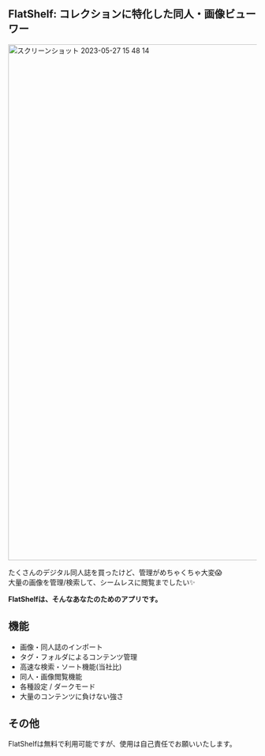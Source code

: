 ## FlatShelf: コレクションに特化した同人・画像ビューワー
<img width="1045" alt="スクリーンショット 2023-05-27 15 48 14" src="https://github.com/yugoka/FlatShelf/assets/84565188/e252803a-54fe-41ae-8f45-15d97790d864">

たくさんのデジタル同人誌を買ったけど、管理がめちゃくちゃ大変😱<br>
大量の画像を管理/検索して、シームレスに閲覧までしたい✨<br>

<strong>FlatShelfは、そんなあなたのためのアプリです。</strong>


## 機能
- 画像・同人誌のインポート
- タグ・フォルダによるコンテンツ管理
- 高速な検索・ソート機能(当社比)
- 同人・画像閲覧機能
- 各種設定 / ダークモード
- 大量のコンテンツに負けない強さ

## その他
FlatShelfは無料で利用可能ですが、使用は自己責任でお願いいたします。
